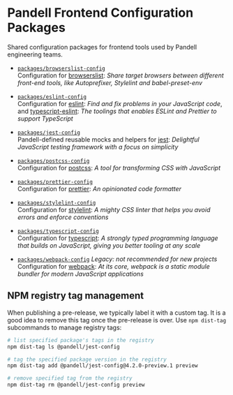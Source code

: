 # Pandell Frontend Configuration Packages

Shared configuration packages for frontend tools used by Pandell engineering teams.

- [`packages/browserslist-config`](packages/browserslist-config/)  
  Configuration for [browserslist](https://github.com/browserslist/browserslist): _Share target browsers between different front-end tools, like Autoprefixer, Stylelint and babel-preset-env_

- [`packages/eslint-config`](packages/eslint-config/)  
  Configuration for [eslint](https://eslint.org/): _Find and fix problems in your JavaScript code_, and [typescript-eslint](https://typescript-eslint.io/): _The toolings that enables ESLint and Prettier to support TypeScript_

- [`packages/jest-config`](packages/jest-config/)  
  Pandell-defined reusable mocks and helpers for [jest](https://jestjs.io/): _Delightful JavaScript testing framework with a focus on simplicity_

- [`packages/postcss-config`](packages/postcss-config/)  
  Configuration for [postcss](https://postcss.org/): _A tool for transforming CSS with JavaScript_

- [`packages/prettier-config`](packages/prettier-config/)  
  Configuration for [prettier](https://prettier.io/): _An opinionated code formatter_

- [`packages/stylelint-config`](packages/stylelint-config/)  
  Configuration for [stylelint](https://stylelint.io/): _A mighty CSS linter that helps you avoid errors and enforce conventions_

- [`packages/typescript-config`](packages/typescript-config/)  
  Configuration for [typescript](https://www.typescriptlang.org/): _A strongly typed programming language that builds on JavaScript, giving you better tooling at any scale_

- [`packages/webpack-config`](packages/webpack-config/) _Legacy: not recommended for new projects_  
  Configuration for [webpack](https://webpack.js.org/): _At its core, webpack is a static module bundler for modern JavaScript applications_

## NPM registry tag management

When publishing a pre-release, we typically label it with a custom tag. It is a good idea to remove this tag once the pre-release is over. Use `npm dist-tag` subcommands to manage registry tags:

```sh
# list specified package's tags in the registry
npm dist-tag ls @pandell/jest-config

# tag the specified package version in the registry
npm dist-tag add @pandell/jest-config@4.2.0-preview.1 preview

# remove specified tag from the registry
npm dist-tag rm @pandell/jest-config preview
```
